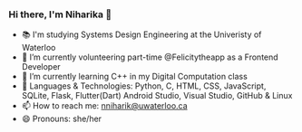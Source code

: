 ### Hi there, I'm Niharika 👋

- 📚 I'm studying Systems Design Engineering at the Univeristy of Waterloo
- 🔭 I’m currently volunteering part-time @Felicitytheapp as a Frontend Developer
- 🌱 I’m currently learning C++ in my Digital Computation class
- 💬 Languages & Technologies: Python, C, HTML, CSS, JavaScript, SQLite, Flask, Flutter(Dart) Android Studio, Visual Studio, GitHub & Linux
- 📫 How to reach me: nniharik@uwaterloo.ca
- 😄 Pronouns: she/her

